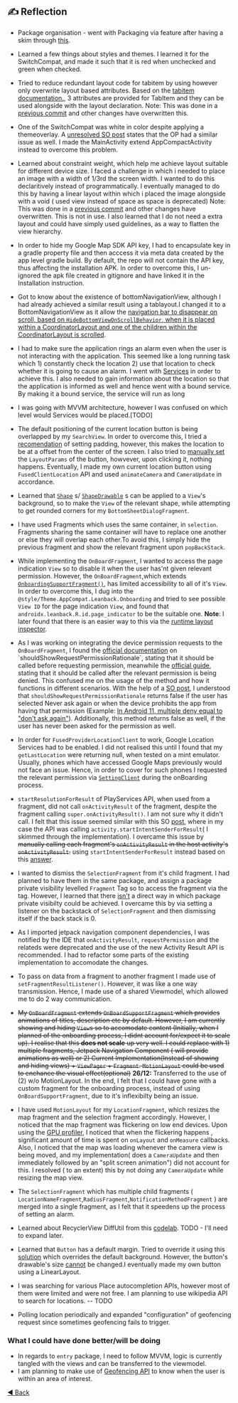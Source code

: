 ## ✍️ Reflection

- Package organisation - went with Packaging via feature after having a skim through [this](https://proandroiddev.com/package-by-type-by-layer-by-feature-vs-package-by-layered-feature-e59921a4dffa).
- Learned a few things about styles and themes. I learned it for the SwitchCompat, and made it such that it is red when unchecked and green when checked. 
- Tried to reduce redundant layout code for tabitem by using <include> however <include> only overwrite layout based attributes. Based on the [tabitem documentation.](https://stackoverflow.com/a/38035415/11200630), 3 attributes are provided for TabItem and they can be used alongside with the layout declaration. Note: This was done in a [previous commit](https://github.com/Kalaiz/cuedes/commit/ea31bfcb786067ffa28dced040e51d0cbedbb650) and other changes have overwritten this.
- One of the SwitchCompat was white in color despite applying a themeoverlay. A [unresolved SO post](https://stackoverflow.com/questions/59086466/after-migration-to-androidx-switchcompat-is-white) states that the OP had a similar issue as well. I made the MainActivity extend AppCompactActivity instead to overcome this problem.
- Learned about constraint weight, which help me achieve layout suitable for different device size. I faced a challenge in which i needed to place an image with a width of 1/3rd the screen width. I wanted to do this declaritively instead of programmatically. I eventually managed to do this by having a linear layout within which i placed the image alongside with a void ( used view instead of space as space is deprecated) Note: This was done in a [previous commit](https://github.com/Kalaiz/cuedes/commit/f5a7a24c2c6ecdc346edb08e056b9d32236fe005#diff-bf8d963c7dff2838dfdf67e3fb793dd0e1129414d7bfd936191b0eb2a0dd743a) and other changes have overwritten. This is not in use. I also learned that I do not need a extra layout and could have simply used guidelines, as a way to flatten the view hierarchy.
- In order to hide my Google Map SDK API key, I had to encapsulate key in a gradle property file and then acccess it via meta data created by the app level gradle build. By default, the repo will not contain the API key, thus affecting the installation APK. In order to overcome this, I un-ignored the apk file created in gitignore and have linked it in the Installation instruction.
- Got to know about the existence of bottomNavigationView, although I had already achieved a similar result using a tablayout.I changed it to a BottomNavigationView as it allow the [navigation bar to disappear on scroll, based on `HideBottomViewOnScrollBehavior`, when it is placed within a CoordinatorLayout and one of the children within the CoordinatorLayout is scrolled](https://developer.android.com/reference/com/google/android/material/bottomnavigation/BottomNavigationView). 
- I had to make sure the application rings an alarm even when the user is not interacting with the application. This seemed like a long running task  which  1) constantly check the location 2) use that location to check whether it is going to cause an alarm. I went with [Services](https://developer.android.com/guide/components/services) in order to achieve this. I also needed to gain information about the location so that the application is informed as well and hence went with a bound service. By making it a bound service, the service will run as long 
- I was going with MVVM architecture, however I was confused on which level would Services would be placed.[TODO]
- The default positioning of the current location button is being overlapped by my `SearchView`. In order to overcome this, I tried a [recomendation](https://stackoverflow.com/a/43971145/11200630) of setting padding, however, this makes the location to be at a offset from the center of the screen. I also tried to [manually set](https://stackoverflow.com/a/48277931/11200630) the `LayoutParams` of the button, howvever, upon clicking it, nothing happens. Eventually, I made my own current location button using `FusedClientLocation` API and used `animateCamera` and `CameraUpdate` in accordance.
- Learned that [`Shape`](https://stackoverflow.com/a/50619479/11200630) s/ [`ShapeDrawable`](https://developer.android.com/guide/topics/graphics/drawables#shape-drawable) s can be applied to a `View`'s background, so to make the `View` of the relevant shape, while attempting to get rounded corners for my `BottomSheetDialogFragment`.
- I have used Fragments which uses the same container, in `selection`. Fragments sharing the same container will have to replace one another or else they will overlap each other.To avoid this, I simply hide the previous fragment and show the relevant fragment upon `popBackStack`.
- While implementing the `OnBoardFragment`, I wanted to access the page indication `View` so to disable it when the user has'nt given relevant permission. However, the `OnBoardFragment`,which  extends [`OnboardingSupportFragment()`](https://developer.android.com/reference/androidx/leanback/app/OnboardingSupportFragment), has limited accessibility to all of it's `View`. In order to overcome this, I dug into the `@style/Theme.AppCompat.Leanback.Onboarding` and tried to see possible `View ID` for the page indication `View`, and found that `androidx.leanback.R.id.page_indicator` to be the suitable one. **Note**: I later found that there is an easier way to this via the [runtime layout inspector](https://developer.android.com/studio/debug/layout-inspector#layout-inspector).
- As I was working on integrating the device permission requests to the `OnBoardFragment`, I found the [official documentation](https://developer.android.com/reference/androidx/core/app/ActivityCompat#shouldShowRequestPermissionRationale(android.app.Activity,%20java.lang.String)) on `shouldShowRequestPermissionRationale`, stating that it should be called before requesting permission, meanwhile the [official guide](https://developer.android.com/training/permissions/requesting#explain), stating that it should be called after the relevant permission is being denied. This confused me on the usage of the method and how it functions in different scenarios. With the help of a [SO post](https://stackoverflow.com/a/34612503/11200630), I understood that `shouldShowRequestPermissionRationale` returns false if the user has selected Never ask again or when the device prohibits the app from having that permission (Example: [In Android 11, multiple deny equal to "don't ask again"]((https://developer.android.com/training/permissions/requesting#handle-denial))). Additionally, this method returns false as well, if the user has  never been asked for the permission as well.
- In order for `FusedProviderLocationClient` to work, Google Location Services had to be enabled. I did not realised this until I found that my `getLastLocation` were returning null, when tested on a mint emulator. Usually, phones which have accessed Google Maps previously would not face an issue. Hence, in order to cover for such phones I requested the relevant permission via [`SettingClient`](https://developers.google.com/android/reference/com/google/android/gms/location/SettingsClient) during the onBoarding process.
- `startResolutionForResult` of PlayServices API, when used from a fragment, did not call `onActivityResult` of the fragment, despite the fragment calling `super.onActivityResult()`. I am not sure why it didn't call. I felt that this issue seemed similar with this SO [post](https://stackoverflow.com/a/6147919/11200630), where in my case the API was calling `activity.startIntentSenderForResult`( I skimmed through the implementation). I overcame this issue by ~~manually calling each fragment's `onActivityResult` in the host activity's `onActivityResult`.~~  using `startIntentSenderForResult` instead based on this [answer](https://stackoverflow.com/a/52159667/11200630).
- I wanted to dismiss the `SelectionFragment` from it's child fragment. I had planned to have them in the same package, and assign a package private visibility levelled `Fragment` Tag so to access the fragment via the tag. However, I learned that there [isn't](https://discuss.kotlinlang.org/t/kotlin-to-support-package-protected-visibility/1544/108) a direct way in which package private visibilty could be achieved. I overcame this by via setting a listener on the backstack of `SelectionFragment` and then dismissing itself if the back stack is 0. 
- As I imported jetpack navigation component dependencies, I was notified by the IDE that `onActivityResult`, `requestPermission` and the relateds were deprecated and the use of the new Activity Result API is recommended. I had to refactor some parts of the existing implementation to accomodate the changes.
- To pass on data from a fragment to another fragment  I made use of `setFragmentResultListener()`. However, it was like a one way transmission. Hence, I made use of a shared Viewmodel, which allowed me to do 2 way communication.

- ~~My `OnBoardFragment` extends `OnBoardSupportFragment` which provides animations of titles, description etc by default. However, I am currently showing and hiding `View`s so to accomodate content (Initially, when I planned of the onboarding process, I didnt account for/expect it to scale up). I realise that this **does not scale** up very well. I could replace with 1) multiple fragments, Jetpack Navigation Component ( will provide animations as well) or 2) Current Implementation(Instead of showing and hiding views) + `ViewPager` + `Fragment`.   `MotionLayout` could be used to enchance the visual effect(optional)~~ **26/12:** Transferred to the use of (2) w/o MotionLayout. In the end, I felt that I could have gone with a custom fragment for the onboarding process, instead of using `OnBoardSupportFragment`, due to it's inflexibilty being an issue.

- I have used `MotionLayout` for my `LocationFragment`, which resizes the map fragment and the selection fragment accordingly. However, I noticed that the map fragment was flickering on low end devices. Upon using the [GPU profiler](https://developer.android.com/topic/performance/rendering/inspect-gpu-rendering), I noticed that when the flickering happens , significant amount of time is spent on `onLayout` and `onMeasure` callbacks. Also, I noticed that the map was loading whenever the camera view is being moved, and my implementation( does a `CameraUpdate` and then immediately followed by an "split screen animation") did not account for this. I resolved ( to an extent) this by not doing any `CameraUpdate` while resizing the map view.

- The `SelectionFragment` which has multiple child fragments ( `LocationNameFragment`,`RadiusFragment`,`NotificationMethodFragment` ) are merged into a single fragment, as I felt that it speedens up the process of setting an alarm. 
- Learned about RecyclerView DiffUtil from this [codelab](https://developer.android.com/codelabs/kotlin-android-training-diffutil-databinding#1). TODO - I'll need to expand later.

- Learned that `Button` has a default margin. Tried to override it using this [solution](https://stackoverflow.com/a/43298421/11200630) which overrides the default background. However, the button's drawable's size [cannot](https://stackoverflow.com/questions/32656837/changing-the-drawable-size-inside-a-button) be changed.I eventually made my own button using a LinearLayout.

- I was searching for various Place autocompletion APIs, however most of them were limited and were not free. I am planning to use wikipedia API to search for locations. -- TODO


-  Polling location periodically  and expanded "configuration" of geofencing request since sometimes geofencing fails to trigger.


### What I could have done better/will be doing

- In regards to `entry` package, I need to follow MVVM, logic is currently tangled with the views and can be transferred  to the viewmodel. 
- I am planning to make use of [Geofencing API](https://developers.google.com/location-context/geofencing) to know when the user is within an area of interest.

[:arrow_backward: Back](https://github.com/Kalaiz/cuedes#%EF%B8%8F-reflection)

